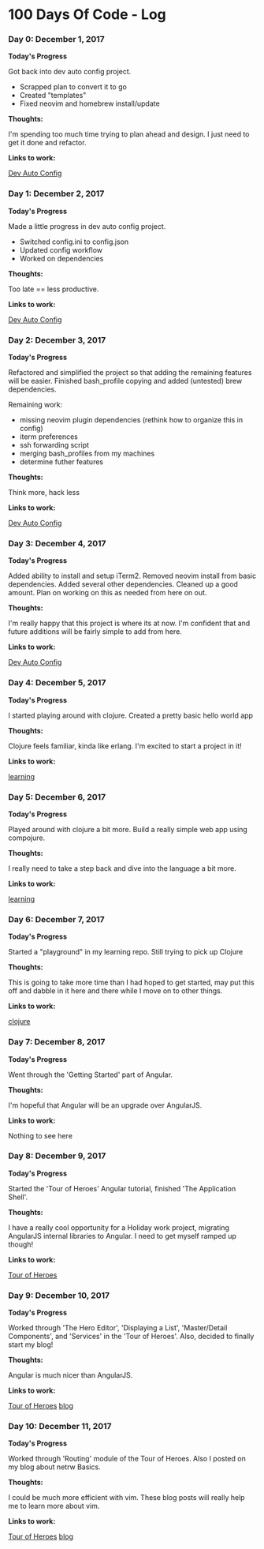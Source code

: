 # 100 Days Of Code - Log


### Day 0: December 1, 2017

**Today's Progress**

Got back into dev auto config project.
+ Scrapped plan to convert it to go
+ Created "templates"
+ Fixed neovim and homebrew install/update

**Thoughts:** 

I'm spending too much time trying to plan ahead and design. I just need to get it done and refactor.

**Links to work:** 

[Dev Auto Config](https://github.com/misterpink14/dev_auto-config)


### Day 1: December 2, 2017

**Today's Progress**

Made a little progress in dev auto config project.
+ Switched config.ini to config.json
+ Updated config workflow
+ Worked on dependencies

**Thoughts:** 

Too late == less productive.

**Links to work:** 

[Dev Auto Config](https://github.com/misterpink14/dev_auto-config)


### Day 2: December 3, 2017

**Today's Progress**

Refactored and simplified the project so that adding the remaining features will be easier. Finished bash\_profile copying and added (untested) brew dependencies.

Remaining work: 
+ missing neovim plugin dependencies (rethink how to organize this in config)
+ iterm preferences
+ ssh forwarding script
+ merging bash\_profiles from my machines
+ determine futher features

**Thoughts:** 

Think more, hack less

**Links to work:** 

[Dev Auto Config](https://github.com/misterpink14/dev_auto-config)


### Day 3: December 4, 2017

**Today's Progress**

Added ability to install and setup iTerm2. Removed neovim install from basic dependencies. Added several other dependencies. Cleaned up a good amount. Plan on working on this as needed from here on out.

**Thoughts:** 

I'm really happy that this project is where its at now. I'm confident that and future additions will be fairly simple to add from here.

**Links to work:** 

[Dev Auto Config](https://github.com/misterpink14/dev_auto-config)


### Day 4: December 5, 2017

**Today's Progress**

I started playing around with clojure. Created a pretty basic hello world app

**Thoughts:** 

Clojure feels familiar, kinda like erlang. I'm excited to start a project in it!

**Links to work:** 

[learning](https://github.com/misterpink14/learning/tree/clojure/brave_true)


### Day 5: December 6, 2017

**Today's Progress**

Played around with clojure a bit more. Build a really simple web app using compojure.

**Thoughts:** 

I really need to take a step back and dive into the language a bit more.

**Links to work:** 

[learning](https://github.com/misterpink14/learning/tree/clojure/brave_true)


### Day 6: December 7, 2017

**Today's Progress**

Started a "playground" in my learning repo. Still trying to pick up Clojure

**Thoughts:** 

This is going to take more time than I had hoped to get started, may put this off and dabble in it here and there while I move on to other things.

**Links to work:** 

[clojure](https://github.com/misterpink14/learning/tree/clojure/brave_true)


### Day 7: December 8, 2017

**Today's Progress**

Went through the 'Getting Started' part of Angular.

**Thoughts:** 

I'm hopeful that Angular will be an upgrade over AngularJS.

**Links to work:** 

Nothing to see here


### Day 8: December 9, 2017

**Today's Progress**

Started the 'Tour of Heroes' Angular tutorial, finished 'The Application Shell'.

**Thoughts:** 

I have a really cool opportunity for a Holiday work project, migrating AngularJS internal libraries to Angular. I need to get myself ramped up though! 

**Links to work:** 

[Tour of Heroes](https://github.com/misterpink14/learning/tree/ts/angular)


### Day 9: December 10, 2017

**Today's Progress**

Worked through 'The Hero Editor', 'Displaying a List', 'Master/Detail Components', and 'Services' in the 'Tour of Heroes'. Also, decided to finally start my blog!

**Thoughts:** 

Angular is much nicer than AngularJS.

**Links to work:** 

[Tour of Heroes](https://github.com/misterpink14/learning/tree/ts/angular)
[blog](http://benthompson.me/blog/)


### Day 10: December 11, 2017

**Today's Progress**

Worked through 'Routing' module of the Tour of Heroes. Also I posted on my blog about netrw Basics.

**Thoughts:** 

I could be much more efficient with vim. These blog posts will really help me to learn more about vim.

**Links to work:** 

[Tour of Heroes](https://github.com/misterpink14/learning/tree/ts/angular)
[blog](http://benthompson.me/blog/vim/netrw-basics/)

